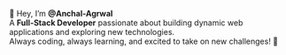 👋 Hey, I’m **@Anchal-Agrwal**  
    A **Full-Stack Developer** passionate about building dynamic web applications and exploring new technologies.  
    Always coding, always learning, and excited to take on new challenges! 🚀
